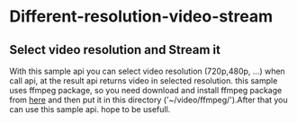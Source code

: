 # Different-resolution-video-stream
## Select video resolution and Stream it
With this sample api you can select video resolution (720p,480p, ...) when call api, at the result api returns video in selected resolution. this sample uses ffmpeg package, so you need download and install ffmpeg package from [here](https://ffmpeg.org/download.html) and then put it in this directory ('~/video/ffmpeg/').After that you can use this sample api. hope to be usefull.
